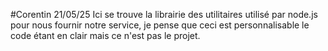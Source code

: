 #Corentin 21/05/25 
Ici se trouve la librairie des utilitaires utilisé par node.js pour nous fournir notre service, je pense que ceci est personnalisable le code étant en clair mais ce n'est pas le projet. 
